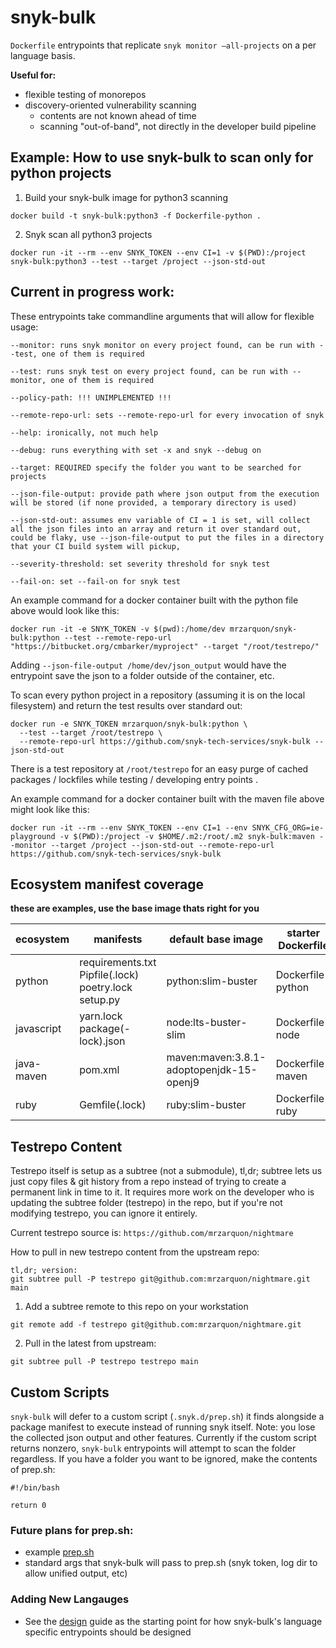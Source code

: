 # snyk-bulk

`Dockerfile` entrypoints that replicate `snyk monitor —all-projects` on a per language basis.

__Useful for:__
* flexible testing of monorepos
* discovery-oriented vulnerability scanning
  * contents are not known ahead of time
  * scanning "out-of-band", not directly in the developer build pipeline

## Example: How to use snyk-bulk to scan only for python projects
1. Build your snyk-bulk image for python3 scanning

`docker build -t snyk-bulk:python3 -f Dockerfile-python .`

2. Snyk scan all python3 projects

`docker run -it --rm --env SNYK_TOKEN --env CI=1 -v $(PWD):/project snyk-bulk:python3 --test --target /project --json-std-out`

## Current in progress work:

These entrypoints take commandline arguments that will allow for flexible usage: 
```
--monitor: runs snyk monitor on every project found, can be run with --test, one of them is required

--test: runs snyk test on every project found, can be run with --monitor, one of them is required

--policy-path: !!! UNIMPLEMENTED !!!

--remote-repo-url: sets --remote-repo-url for every invocation of snyk

--help: ironically, not much help

--debug: runs everything with set -x and snyk --debug on

--target: REQUIRED specify the folder you want to be searched for projects

--json-file-output: provide path where json output from the execution will be stored (if none provided, a temporary directory is used)

--json-std-out: assumes env variable of CI = 1 is set, will collect all the json files into an array and return it over standard out, could be flaky, use --json-file-output to put the files in a directory that your CI build system will pickup, 

--severity-threshold: set severity threshold for snyk test

--fail-on: set --fail-on for snyk test
```

An example command for a docker container built with the python file above would look like this:
```
docker run -it -e SNYK_TOKEN -v $(pwd):/home/dev mrzarquon/snyk-bulk:python --test --remote-repo-url "https://bitbucket.org/cmbarker/myproject" --target "/root/testrepo/"
```

Adding `--json-file-output /home/dev/json_output` would have the entrypoint save the json to a folder outside of the container, etc. 


To scan every python project in a repository (assuming it is on the local filesystem) and return the test results over standard out:
```
docker run -e SNYK_TOKEN mrzarquon/snyk-bulk:python \
  --test --target /root/testrepo \
  --remote-repo-url https://github.com/snyk-tech-services/snyk-bulk --json-std-out
```
There is a test repository at `/root/testrepo` for an easy purge of cached packages / lockfiles while testing / developing entry points .

An example command for a docker container built with the maven file above might look like this:
```
docker run -it --rm --env SNYK_TOKEN --env CI=1 --env SNYK_CFG_ORG=ie-playground -v $(PWD):/project -v $HOME/.m2:/root/.m2 snyk-bulk:maven --monitor --target /project --json-std-out --remote-repo-url https://github.com/snyk-tech-services/snyk-bulk
```

## Ecosystem manifest coverage
__these are examples, use the base image thats right for you__

ecosystem  | manifests           | default base image    | starter Dockerfile |
---------- | ------------------- | --------------------- | ------------------ |
python     | requirements.txt<br/>Pipfile(.lock)<br/>poetry.lock<br/>setup.py | python:slim-buster | Dockerfile-python |
javascript | yarn.lock<br/>package(-lock).json | node:lts-buster-slim | Dockerfile-node |
java-maven | pom.xml | maven:maven:3.8.1-adoptopenjdk-15-openj9| Dockerfile-maven |
ruby | Gemfile(.lock) | ruby:slim-buster| Dockerfile-ruby |


## Testrepo Content

Testrepo itself is setup as a subtree (not a submodule), tl,dr; subtree lets us just copy files & git history from a repo instead of trying to create a permanent link in time to it. It requires more work on the developer who is updating the subtree folder (testrepo) in the repo, but if you're not modifying testrepo, you can ignore it entirely.

Current testrepo source is: `https://github.com/mrzarquon/nightmare`

How to pull in new testrepo content from the upstream repo:
```
tl,dr; version:
git subtree pull -P testrepo git@github.com:mrzarquon/nightmare.git main
```

1) Add a subtree remote to this repo on your workstation
```
git remote add -f testrepo git@github.com:mrzarquon/nightmare.git
```

2) Pull in the latest from upstream:
```
git subtree pull -P testrepo testrepo main
```

## Custom Scripts

`snyk-bulk` will defer to a custom script (`.snyk.d/prep.sh`) it finds alongside a package manifest to execute instead of running snyk itself. Note: you lose the collected json output and other features. Currently if the custom script returns nonzero, `snyk-bulk` entrypoints will attempt to scan the folder regardless. If you have a folder you want to be ignored, make the contents of prep.sh:
```
#!/bin/bash

return 0
```

### Future plans for prep.sh:
- example [prep.sh](docs/CUSTOM_SCRIPT.md)
- standard args that snyk-bulk will pass to prep.sh (snyk token, log dir to allow unified output, etc)

### Adding New Langauges
- See the [design](docs/DESIGN.md) guide as the starting point for how snyk-bulk's language specific entrypoints should be designed

